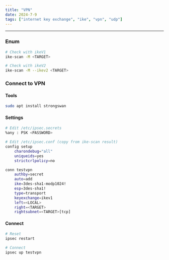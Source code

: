 ```yaml
---
title: "VPN"
date: 2024-7-9
tags: ["internet key exchange", "ike", "vpn", "udp"]
---
```


---
### Enum

```bash
# Check with ikeV1
ike-scan -M <TARGET>
```

```bash
# Check with ikeV2
ike-scan -M --ikev2 <TARGET>
```

### Connect to VPN

#### Tools

```bash
sudo apt install strongswan
```

#### Settings

```bash
# Edit /etc/ipsec.secrets
%any : PSK <PASSWORD>
```

```bash
# Edit /etc/ipsec.conf (copy from ike-scan result)
config setup
    charondebug="all"
    uniqueids=yes
    strictcrlpolicy=no

conn testvpn
    authby=secret
    auto=add
    ike=3des-sha1-modp1024!
    esp=3des-sha1!
    type=transport
    keyexchange=ikev1
    left=<LOCAL>
    right=<TARGET>
    rightsubnet=<TARGET>[tcp]
```

#### Connect

```bash
# Reset
ipsec restart
```

```bash
# Connect
ipsec up testvpn
```

<br>